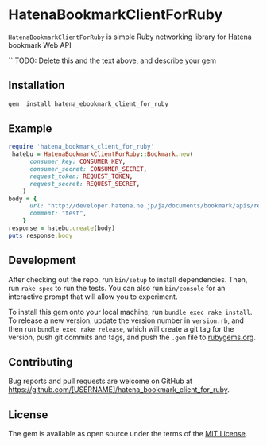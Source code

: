 # HatenaBookmarkClientForRuby

`HatenaBookmarkClientForRuby` is simple Ruby networking library for Hatena bookmark Web API

``
TODO: Delete this and the text above, and describe your gem

## Installation


```sh
gem  install hatena_ebookmark_client_for_ruby
```

## Example

```ruby
require 'hatena_bookmark_client_for_ruby'
 hatebu = HatenaBookmarkClientForRuby::Bookmark.new(
      consumer_key: CONSUMER_KEY,
      consumer_secret: CONSUMER_SECRET,
      request_token: REQUEST_TOKEN,
      request_secret: REQUEST_SECRET,
    )
body = {
      url: "http://developer.hatena.ne.jp/ja/documents/bookmark/apis/rest/bookmark#post_my_bookmark",
      comment: "test",
    }
response = hatebu.create(body)
puts response.body
```

## Development

After checking out the repo, run `bin/setup` to install dependencies. Then, run `rake spec` to run the tests. You can also run `bin/console` for an interactive prompt that will allow you to experiment.

To install this gem onto your local machine, run `bundle exec rake install`. To release a new version, update the version number in `version.rb`, and then run `bundle exec rake release`, which will create a git tag for the version, push git commits and tags, and push the `.gem` file to [rubygems.org](https://rubygems.org).

## Contributing

Bug reports and pull requests are welcome on GitHub at https://github.com/[USERNAME]/hatena_bookmark_client_for_ruby.

## License

The gem is available as open source under the terms of the [MIT License](https://opensource.org/licenses/MIT).
